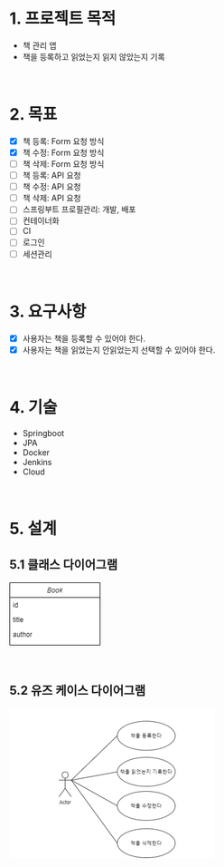 # 1. 프로젝트 목적
- 책 관리 앱
- 책을 등록하고 읽었는지 읽지 않았는지 기록

<br>

# 2. 목표
- [x] 책 등록: Form 요청 방식
- [x] 책 수정: Form 요청 방식
- [ ] 책 삭제: Form 요청 방식
- [ ] 책 등록: API 요청
- [ ] 책 수정: API 요청
- [ ] 책 삭제: API 요청
- [ ] 스프링부트 프로필관리: 개발, 배포
- [ ] 컨테이너화
- [ ] CI
- [ ] 로그인
- [ ] 세션관리

<br>

# 3. 요구사항
- [x] 사용자는 책을 등록할 수 있어야 한다.
- [x] 사용자는 책을 읽었는지 안읽었는지 선택할 수 있어야 한다.

<br>

# 4. 기술
- Springboot
- JPA
- Docker
- Jenkins
- Cloud

<br>

# 5. 설계
## 5.1 클래스 다이어그램
![class_diagram](imgs/class_diagram.png) 

<br>

## 5.2 유즈 케이스 다이어그램
![use_case](imgs/use_case.png)